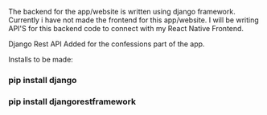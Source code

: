 <p>The backend for the app/website is written using django framework. Currently i have not made the frontend for this app/website. I will be writing API'S for this backend code to connect with my React Native Frontend. </p>

<p>Django Rest API Added for the confessions part of the app. </p>

Installs to be made:
<h3>pip install django </h3>
<h3>pip install djangorestframework</h3>

